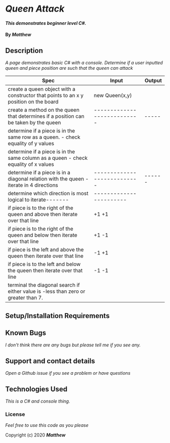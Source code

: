 
# _Queen Attack_

#### _This demonstrates beginner level C#._

#### By _**Matthew**_


## Description

_A page demonstrates basic C# with a console._
_Determine if a user inputted queen and piece position are such that the queen can attack_


| Spec                                                                                    | Input                       | Output |
|-----------------------------------------------------------------------------------------|-----------------------------|--------|
| create a queen object with a constructor that points to an x y position on the board    | new Queen(x,y)              |        |
| create a method on the queen that determines if a position can be taken by the queen    | --------------------------- | -----  |
| determine if a piece is in the same row as a queen. - check equality of y values        |                             |        |
| determine if a piece is in the same column as a queen - check equality of x values      |                             |        |
| determine if a piece is in a diagonal relation with the queen - iterate in 4 directions | --------------------------- | ------ |
| determine which direction is most logical to iterate-------                             | -----------------------     |        |
| if piece is to the right of the queen and above then iterate over that line             | +1 +1                       |        |
| if piece is to the right of the queen and below then iterate over that line             | +1 -1                       |        |
| if piece is the left and above the queen then iterate over that line                    | -1 +1                       |        |
| if piece is to the left and below the queen then iterate over that line                 | -1 -1                       |        |
| terminal the diagonal search if either value is -less than zero or greater than 7.      |                             |        |

## Setup/Installation Requirements


## Known Bugs

_I don't think there are any bugs but please tell me if you see any._

## Support and contact details

_Open a Github issue if you see a problem or have questions_

## Technologies Used

_This is a C# and console thing._

### License

*Feel free to use this code as you please*

Copyright (c) 2020 **_Matthew_**

